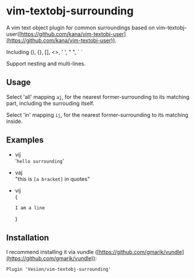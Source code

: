 vim-textobj-surrounding
=================

A vim text object plugin for common surroundings based on vim-textobj-user([https://github.com/kana/vim-textobj-user](https://github.com/kana/vim-textobj-user)).

Including (), {}, [], <>, ' ', " ", \` \`

Support nesting and multi-lines.

Usage
-----
Select 'all' mapping `aj`, for the nearest former-surrounding to its matching part, including the surrouding itself.

Select 'in' mapping `ij`, for the nearest former-surrounding to its matching inside.


Examples
------------
* vij	
	'`hello surrounding`'
	
* vaj	
	"this is `[a bracket]` in quotes"
	
* vij	
	{
	
	`I am a line`
		
    }

Installation
------------
I recommend installing it via vundle ([https://github.com/gmarik/vundle](https://github.com/gmarik/vundle)):

    Plugin 'Vesion/vim-textobj-surrounding'
